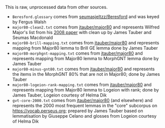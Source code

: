 This is raw, unprocessed data from other sources.

* `Beresford.glossary` comes from [seumasjeltzz/Beresford](https://github.com/seumasjeltzz/Beresford) and was keyed by Fergus Walsh
* `major80-clean2.txt` comes from [jtauber/major80](https://github.com/jtauber/major80) and represents Wilfred Major's list from his [2008 paper](https://camws.org/cpl/cplonline/files/Majorcplonline.pdf) with clean up by James Tauber and Seumas Macdonald
* `major80-brill-mapping.txt` comes from [jtauber/major80](https://github.com/jtauber/major80) and represents mapping from Major80 lemma to Brill GE lemma done by James Tauber
* `major80-morphgnt-mapping.txt` comes from [jtauber/major80](https://github.com/jtauber/major80) and represents mapping from Major80 lemma to MorphGNT lemma done by James Tauber
* `major80-minus-gnt80.txt` comes from [jtauber/major80](https://github.com/jtauber/major80) and represents the items in the MorphGNT 80% that are not in Major80; done by James Tauber
* `major80-logeion-rank-mapping.txt` comes from [jtauber/major80](https://github.com/jtauber/major80) and represents mapping from Major80 lemma to Logeion with rank; done by James Tauber, Logeion courtesy of Helma Dik
* `gvt-core-2000.txt` comes from [jtauber/major80](https://github.com/jtauber/major80) (and elsewhere) and represents the 2000 most frequent lemmas in the "core" subcorpus on <https://vocab.perseus.org>; prepared by James Tauber based on lemmatisation by Giuseppe Celano and glosses from Logeion courtesy of Helma Dik
